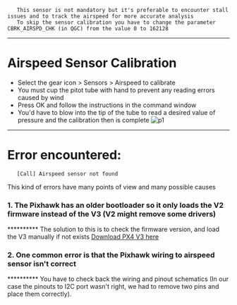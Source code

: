 
       This sensor is not mandatory but it's preferable to encounter stall issues and to track the airspeed for more accurate analysis
       To skip the sensor calibration you have to change the parameter CBRK_AIRSPD_CHK (in QGC) from the value 0 to 162128
------------------------------------------------------------------------------------------------------------------------------
# Airspeed Sensor Calibration
* Select the gear icon > Sensors > Airspeed to calibrate
* You must cup the pitot tube with hand to prevent any reading errors caused by wind
* Press OK and follow the instructions in the command window
* You'd have to blow into the tip of the tube to read a desired value of pressure and the calibration then is complete
![p1](https://docs.qgroundcontrol.com/assets/setup/sensors_airspeed.jpg)
-----------------------------------------------------------------------------------------------------------------------------
# Error encountered:
       [Call] Airspeed sensor not found
This kind of errors have many points of view and many possible causes
### 1. The Pixhawk has an older bootloader so it only loads the V2 firmware instead of the V3 (V2 might remove some drivers)

********** The solution to this is to check the firmware version, and load the V3 manually if not exists [Download PX4 V3 here](http://px4-travis.s3.amazonaws.com/Firmware/stable/px4fmu-v3_default.px4)

### 2. One common error is that the Pixhawk wiring to airspeed sensor isn't correct

********** You have to check back the wiring and pinout schematics (In our case the pinouts to I2C port wasn't right, we had to remove two pins and place them correctly).
